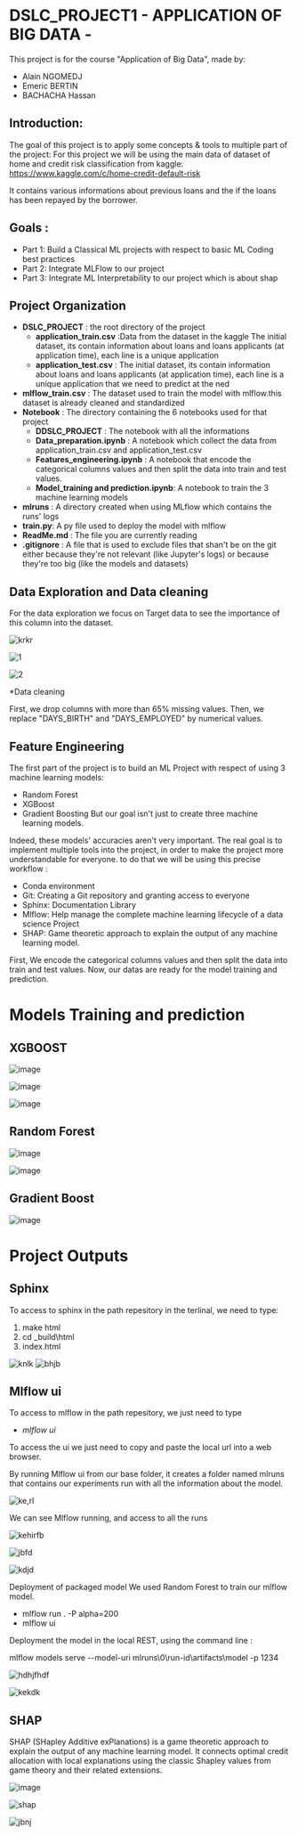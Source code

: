 # DSLC_PROJECT1 - APPLICATION OF BIG DATA -

This project is for the course "Application of Big Data", made by:

* Alain NGOMEDJ
* Emeric BERTIN
* BACHACHA Hassan


## Introduction:

The goal of this project is to apply some concepts & tools to multiple part of the project:
For this project we will be using the main data of dataset of home and credit risk classification from kaggle:
                                  https://www.kaggle.com/c/home-credit-default-risk

It contains various informations about previous loans and the if the loans has been repayed by the borrower.

## Goals :

* Part 1: Build a Classical ML projects with respect to basic ML Coding best practices
* Part 2: Integrate MLFlow to our project
* Part 3: Integrate ML Interpretability to our project which is about shap


## Project Organization

* __DSLC_PROJECT__ : the root directory of the project
  * __application_train.csv__ :Data from the dataset in the kaggle The initial dataset, its contain information about loans and loans applicants (at application time), each line is a unique application
  * __application_test.csv__ : The initial dataset, its contain information about loans and loans applicants (at application time), each line is a unique application that we need to predict at the ned 
* __mlflow_train.csv__ : The dataset used to train the model with mlflow.this dataset is already cleaned and standardized
* __Notebook__ : The directory containing the 6 notebooks used for that project
  * __DDSLC_PROJECT__ : The notebook with all the informations
  * __Data_preparation.ipynb__ : A notebook which collect the data from application_train.csv and application_test.csv
  * __Features_engineering.ipynb__ : A notebook that encode the categorical columns values and then split the data into train and test values. 
  * __Model_training and prediction.ipynb__: A notebook to train the 3 machine learning models
* __mlruns__ : A directory created when using MLflow which contains the runs' logs
* __train.py__: A py file used to deploy the model with mlflow 
* __ReadMe.md__ : The file you are currently reading
* __.gitignore__ : A file that is used to exclude files that shan't be on the git either because they're not relevant (like Jupyter's logs) or because they're too big (like the models and datasets)

## Data Exploration and Data cleaning

For the data exploration we focus on Target data to see the importance of this column into the dataset.

![krkr](https://user-images.githubusercontent.com/93646318/143035504-4fd45f32-fe80-408f-938f-7001642b46c0.PNG)

![1](https://user-images.githubusercontent.com/93646318/143035522-9b91be5b-9852-437a-9a29-538f3729efb9.PNG)

![2](https://user-images.githubusercontent.com/93646318/143035551-f8b924f8-f893-48c0-95cd-e5221c59d488.PNG)


*Data cleaning

First, we drop columns with more than 65% missing values. Then, we replace "DAYS_BIRTH" and "DAYS_EMPLOYED" by numerical values.

## Feature Engineering

The first part of the project is to build an ML Project with respect of using 3 machine learning models:
* Random Forest
* XGBoost
* Gradient Boosting
But our goal isn't just to create three machine learning models. 

Indeed, these models' accuracies aren't very important. 
The real goal is to implement multiple tools into the project, in order to make the project more understandable for everyone.
to do that we will be using this precise workflow :

* Conda environment
* Git: Creating a Git repository and granting access to everyone
* Sphinx: Documentation Library 
* Mlflow: Help manage the complete machine learning lifecycle of a data science Project
* SHAP: Game theoretic approach to explain the output of any machine learning model.

First, We encode the categorical columns values and then split the data into train and test values. 
Now, our datas are ready for the model training and prediction.

# Models Training and prediction

## XGBOOST

![image](https://user-images.githubusercontent.com/93646318/143036266-eca2d339-cd3c-41a0-b6b0-16fde59b9d6a.png)

![image](https://user-images.githubusercontent.com/93646318/143036340-31c15343-c866-4b95-8b39-1f2c321efaf3.png)

![image](https://user-images.githubusercontent.com/93646318/143036409-f9221052-a2b6-4a69-a064-1425fb11b719.png)

## Random Forest

![image](https://user-images.githubusercontent.com/93646318/143036474-1b46be64-5b90-481e-aac9-631854746ea2.png)

![image](https://user-images.githubusercontent.com/93646318/143036504-293f8c72-11d6-4a3a-a4cf-89a0c1d4ef68.png)

## Gradient Boost

![image](https://user-images.githubusercontent.com/93646318/143036593-22324be5-5f98-4b1d-bef9-8e6e568e8e40.png)

# Project Outputs

## Sphinx
To access to sphinx in the path repesitory in the terlinal, we need to type:
1. make html
2. cd _build\html
3. index.html

![knlk](https://user-images.githubusercontent.com/93646318/143021301-7f030118-fdeb-4156-84c2-beb5ad34ac74.PNG)
![bhjb](https://user-images.githubusercontent.com/93646318/143021313-6b4eaf73-7eae-4b2e-ad16-a485e5097d7d.PNG)

## Mlflow ui
To access to mlflow in the path repesitory, we just need to type 

* _mlflow ui_

To access the ui we just need to copy and paste the local url into a web browser.

By running Mlflow ui from our base folder, it creates a folder named mlruns that contains our experiments run with all the information about the model.

![ke,rl](https://user-images.githubusercontent.com/93646318/143025579-db0e6e0e-6f3b-4f29-b4a5-f3716878eacb.PNG)

We can see Mlflow running, and access to all the runs 

![kehirfb](https://user-images.githubusercontent.com/93646318/143021243-ef60f0bd-1a1e-4305-b516-4e39cea69106.PNG)

![jbfd](https://user-images.githubusercontent.com/93646318/143021350-d80148a7-3b5e-4341-baf7-82140cdcffa9.PNG)

![kdjd](https://user-images.githubusercontent.com/93646318/143025810-d29e4d92-9aba-43ea-8fe9-0ed1de2f3839.PNG)

Deployment of packaged model 
We used Random Forest to train our mlflow model.
* mlflow run . -P alpha=200
* mlflow ui

Deployment the model in the local REST, using the command line  :

mlflow models serve --model-uri mlruns\0\run-id\artifacts\model -p
 1234


![hdhjfhdf](https://user-images.githubusercontent.com/93646318/143030869-4868e5e2-0308-4864-85ef-613c24b51589.PNG)

![kekdk](https://user-images.githubusercontent.com/93646318/143030925-a54b44ec-aefa-4a5e-8bd7-f1ff8219aa28.PNG)

## SHAP

SHAP (SHapley Additive exPlanations) is a game theoretic approach to explain the output of any machine learning model. It connects optimal credit allocation with local explanations using the classic Shapley values from game theory and their related extensions.

![image](https://user-images.githubusercontent.com/93646318/143036701-5ed657ff-0406-4a0e-9607-a5a0da982877.png)

![shap](https://user-images.githubusercontent.com/93646318/143031053-bd68d9e3-0a52-46bc-af2b-d9dc72517b8f.PNG)

![jbnj](https://user-images.githubusercontent.com/93646318/143021381-9e17e483-311a-4eb9-bc4a-89f37bcb8ec1.PNG)



